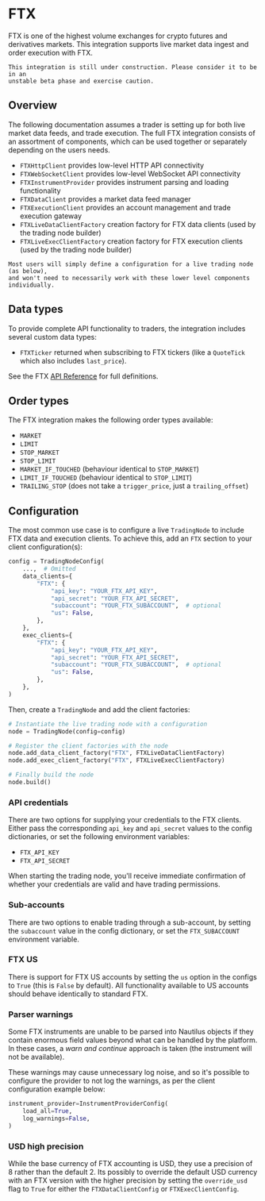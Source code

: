 # FTX

FTX is one of the highest volume exchanges for crypto futures and derivatives markets. 
This integration supports live market data ingest and order execution with FTX.

```{warning}
This integration is still under construction. Please consider it to be in an
unstable beta phase and exercise caution.
```

## Overview
The following documentation assumes a trader is setting up for both live market 
data feeds, and trade execution. The full FTX integration consists of an assortment of components, 
which can be used together or separately depending on the users needs.

- `FTXHttpClient` provides low-level HTTP API connectivity
- `FTXWebSocketClient` provides low-level WebSocket API connectivity
- `FTXInstrumentProvider` provides instrument parsing and loading functionality
- `FTXDataClient` provides a market data feed manager
- `FTXExecutionClient` provides an account management and trade execution gateway
- `FTXLiveDataClientFactory` creation factory for FTX data clients (used by the trading node builder)
- `FTXLiveExecClientFactory` creation factory for FTX execution clients (used by the trading node builder)

```{note}
Most users will simply define a configuration for a live trading node (as below), 
and won't need to necessarily work with these lower level components individually.
```

## Data types
To provide complete API functionality to traders, the integration includes several
custom data types:
- `FTXTicker` returned when subscribing to FTX tickers (like a `QuoteTick` which 
also includes `last_price`).

See the FTX [API Reference](../api_reference/adapters/ftx.md) for full definitions.

## Order types
The FTX integration makes the following order types available:
- `MARKET`
- `LIMIT`
- `STOP_MARKET`
- `STOP_LIMIT`
- `MARKET_IF_TOUCHED` (behaviour identical to `STOP_MARKET`)
- `LIMIT_IF_TOUCHED` (behaviour identical to `STOP_LIMIT`)
- `TRAILING_STOP` (does not take a `trigger_price`, just a `trailing_offset`)

## Configuration
The most common use case is to configure a live `TradingNode` to include FTX
data and execution clients. To achieve this, add an `FTX` section to your client
configuration(s):

```python
config = TradingNodeConfig(
    ...,  # Omitted
    data_clients={
        "FTX": {
            "api_key": "YOUR_FTX_API_KEY",
            "api_secret": "YOUR_FTX_API_SECRET",
            "subaccount": "YOUR_FTX_SUBACCOUNT",  # optional
            "us": False,
        },
    },
    exec_clients={
        "FTX": {
            "api_key": "YOUR_FTX_API_KEY",
            "api_secret": "YOUR_FTX_API_SECRET",
            "subaccount": "YOUR_FTX_SUBACCOUNT",  # optional
            "us": False,
        },
    },
)
```

Then, create a `TradingNode` and add the client factories:

```python
# Instantiate the live trading node with a configuration
node = TradingNode(config=config)

# Register the client factories with the node
node.add_data_client_factory("FTX", FTXLiveDataClientFactory)
node.add_exec_client_factory("FTX", FTXLiveExecClientFactory)

# Finally build the node
node.build()
```

### API credentials
There are two options for supplying your credentials to the FTX clients.
Either pass the corresponding `api_key` and `api_secret` values to the config dictionaries, or
set the following environment variables: 
- `FTX_API_KEY`
- `FTX_API_SECRET`

When starting the trading node, you'll receive immediate confirmation of whether your 
credentials are valid and have trading permissions.

### Sub-accounts
There are two options to enable trading through a sub-account, by setting the
`subaccount` value in the config dictionary, or set the `FTX_SUBACCOUNT`
environment variable.

### FTX US
There is support for FTX US accounts by setting the `us` option in the configs
to `True` (this is `False` by default). All functionality available to US accounts
should behave identically to standard FTX.

### Parser warnings
Some FTX instruments are unable to be parsed into Nautilus objects if they 
contain enormous field values beyond what can be handled by the platform. 
In these cases, a _warn and continue_ approach is taken (the instrument will not 
be available).

These warnings may cause unnecessary log noise, and so it's possible to
configure the provider to not log the warnings, as per the client configuration
example below:

```python
instrument_provider=InstrumentProviderConfig(
    load_all=True, 
    log_warnings=False,
)
```

### USD high precision
While the base currency of FTX accounting is USD, they use a precision of 8 rather
than the default 2. Its possibly to override the default USD currency with an
FTX version with the higher precision by setting the `override_usd` flag to
`True` for either the `FTXDataClientConfig` or `FTXExecClientConfig`.
